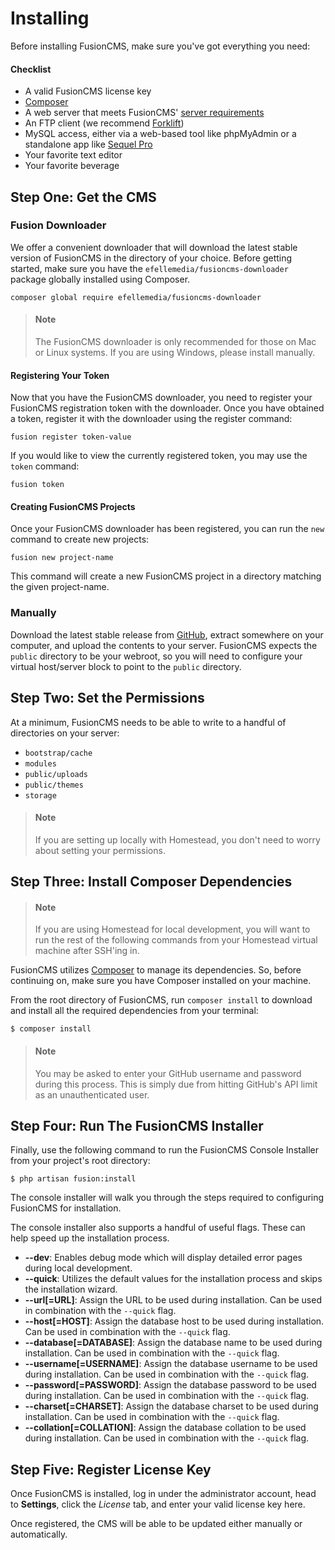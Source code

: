 # Installing

Before installing FusionCMS, make sure you've got everything you need:

#### Checklist
- A valid FusionCMS license key
- [Composer](https://getcomposer.org/)
- A web server that meets FusionCMS' [server requirements](/{{version}}/server-requirements)
- An FTP client (we recommend [Forklift](http://www.binarynights.com/forklift/))
- MySQL access, either via a web-based tool like phpMyAdmin or a standalone app like [Sequel Pro](https://www.sequelpro.com/)
- Your favorite text editor
- Your favorite beverage

## Step One: Get the CMS

### Fusion Downloader
We offer a convenient downloader that will download the latest stable version of FusionCMS in the directory of your choice. Before getting started, make sure you have the `efellemedia/fusioncms-downloader` package globally installed using Composer.

```
composer global require efellemedia/fusioncms-downloader
```

> #### Note
> The FusionCMS downloader is only recommended for those on Mac or Linux systems. If you are using Windows, please install manually.

#### Registering Your Token
Now that you have the FusionCMS downloader, you need to register your FusionCMS registration token with the downloader. Once you have obtained a token, register it with the downloader using the register command:

```
fusion register token-value
```

If you would like to view the currently registered token, you may use the `token` command:

```
fusion token
```

#### Creating FusionCMS Projects
Once your FusionCMS downloader has been registered, you can run the `new` command to create new projects:

```
fusion new project-name
```

This command will create a new FusionCMS project in a directory matching the given project-name.

### Manually
Download the latest stable release from [GitHub](https://github.com/efellemedia/fusioncms/releases), extract somewhere on your computer, and upload the contents to your server. FusionCMS expects the `public` directory to be your webroot, so you will need to configure your virtual host/server block to point to the `public` directory.

## Step Two: Set the Permissions
At a minimum, FusionCMS needs to be able to write to a handful of directories on your server:

- `bootstrap/cache`
- `modules`
- `public/uploads`
- `public/themes`
- `storage`

> #### Note
> If you are setting up locally with Homestead, you don't need to worry about setting your permissions.

## Step Three: Install Composer Dependencies

> #### Note
> If you are using Homestead for local development, you will want to run the rest of the following commands from your Homestead virtual machine after SSH'ing in.

FusionCMS utilizes [Composer](https://getcomposer.org/) to manage its dependencies. So, before continuing on, make sure you have Composer installed on your machine.

From the root directory of FusionCMS, run `composer install` to download and install all the required dependencies from your terminal:

```
$ composer install
```

> #### Note
> You may be asked to enter your GitHub username and password during this process. This is simply due from hitting GitHub's API limit as an unauthenticated user.

## Step Four: Run The FusionCMS Installer
Finally, use the following command to run the FusionCMS Console Installer from your project's root directory:

```
$ php artisan fusion:install
```

The console installer will walk you through the steps required to configuring FusionCMS for installation.

The console installer also supports a handful of useful flags. These can help speed up the installation process.


- **--dev**: Enables debug mode which will display detailed error pages during local development.
- **--quick**: Utilizes the default values for the installation process and skips the installation wizard.
- **--url[=URL]**: Assign the URL to be used during installation. Can be used in combination with the `--quick` flag.
- **--host[=HOST]**: Assign the database host to be used during installation. Can be used in combination with the `--quick` flag.
- **--database[=DATABASE]**: Assign the database name to be used during installation. Can be used in combination with the `--quick` flag.
- **--username[=USERNAME]**: Assign the database username to be used during installation. Can be used in combination with the `--quick` flag.
- **--password[=PASSWORD]**: Assign the database password to be used during installation. Can be used in combination with the `--quick` flag.
- **--charset[=CHARSET]**: Assign the database charset to be used during installation. Can be used in combination with the `--quick` flag.
- **--collation[=COLLATION]**: Assign the database collation to be used during installation. Can be used in combination with the `--quick` flag.

## Step Five: Register License Key
Once FusionCMS is installed, log in under the administrator account, head to **Settings**, click the *License* tab, and enter your valid license key here.

Once registered, the CMS will be able to be updated either manually or automatically.
